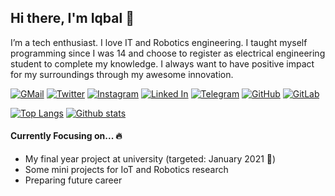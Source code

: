 ## Hi there, I'm Iqbal 👋

I’m a tech enthusiast. I love IT and Robotics engineering. I taught myself programming since I was 14 and choose to register as electrical engineering student to complete my knowledge. I always want to have positive impact for my surroundings through my awesome innovation.

[![GMail](https://img.shields.io/badge/Gmail-D14836?style=for-the-badge&logo=gmail&logoColor=white)](mailto:iqballmags@gmail.com)
[![Twitter](https://img.shields.io/badge/Twitter-1DA1F2?style=for-the-badge&logo=twitter&logoColor=white)](https://twitter.com/Arsfiqball)
[![Instagram](https://img.shields.io/badge/Instagram-E4405F?style=for-the-badge&logo=instagram&logoColor=white)](https://instagram.com/Arsfiqball)
[![Linked In](https://img.shields.io/badge/LinkedIn-0077B5?style=for-the-badge&logo=linkedin&logoColor=white)](https://www.linkedin.com/in/arsfiqball/)
[![Telegram](https://img.shields.io/badge/Telegram-2CA5E0?style=for-the-badge&logo=telegram&logoColor=white)](https://web.telegram.org/#/im?p=@Arsfiqball)
[![GitHub](https://img.shields.io/badge/GitHub-100000?style=for-the-badge&logo=github&logoColor=white)](https://github.com/Arsfiqball)
[![GitLab](https://img.shields.io/badge/GitLab-330F63?style=for-the-badge&logo=gitlab&logoColor=white)](https://gitlab.com/arsfiqball)

<!-- https://github.com/anuraghazra/github-readme-stats -->
[![Top Langs](https://github-readme-stats.vercel.app/api/top-langs/?username=Arsfiqball&layout=compact&hide_border=true&hide=html&langs_count=7)](https://github.com/Arsfiqball)
[![Github stats](https://github-readme-stats.vercel.app/api?username=Arsfiqball&hide_border=true&show_icons=true&hide=contribs)](https://github.com/Arsfiqball)

#### Currently Focusing on... 🔥

* My final year project at university (targeted: January 2021 📅)
* Some mini projects for IoT and Robotics research
* Preparing future career 
